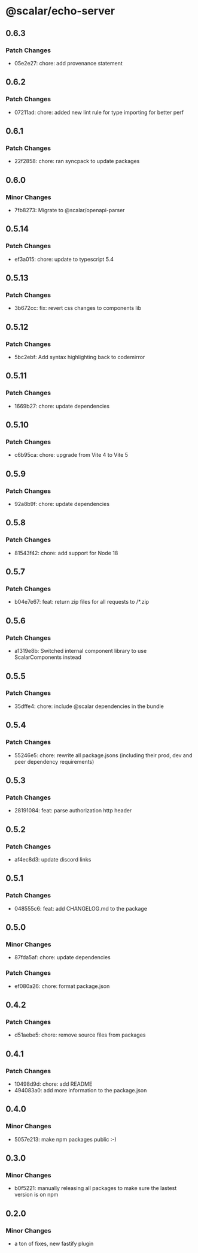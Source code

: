 # @scalar/echo-server

## 0.6.3

### Patch Changes

- 05e2e27: chore: add provenance statement

## 0.6.2

### Patch Changes

- 07211ad: chore: added new lint rule for type importing for better perf

## 0.6.1

### Patch Changes

- 22f2858: chore: ran syncpack to update packages

## 0.6.0

### Minor Changes

- 7fb8273: Migrate to @scalar/openapi-parser

## 0.5.14

### Patch Changes

- ef3a015: chore: update to typescript 5.4

## 0.5.13

### Patch Changes

- 3b672cc: fix: revert css changes to components lib

## 0.5.12

### Patch Changes

- 5bc2ebf: Add syntax highlighting back to codemirror

## 0.5.11

### Patch Changes

- 1669b27: chore: update dependencies

## 0.5.10

### Patch Changes

- c6b95ca: chore: upgrade from Vite 4 to Vite 5

## 0.5.9

### Patch Changes

- 92a8b9f: chore: update dependencies

## 0.5.8

### Patch Changes

- 81543f42: chore: add support for Node 18

## 0.5.7

### Patch Changes

- b04e7e67: feat: return zip files for all requests to /\*.zip

## 0.5.6

### Patch Changes

- a1319e8b: Switched internal component library to use ScalarComponents instead

## 0.5.5

### Patch Changes

- 35dffe4: chore: include @scalar dependencies in the bundle

## 0.5.4

### Patch Changes

- 55246e5: chore: rewrite all package.jsons (including their prod, dev and peer dependency requirements)

## 0.5.3

### Patch Changes

- 28191084: feat: parse authorization http header

## 0.5.2

### Patch Changes

- af4ec8d3: update discord links

## 0.5.1

### Patch Changes

- 048555c6: feat: add CHANGELOG.md to the package

## 0.5.0

### Minor Changes

- 87fda5af: chore: update dependencies

### Patch Changes

- ef080a26: chore: format package.json

## 0.4.2

### Patch Changes

- d51aebe5: chore: remove source files from packages

## 0.4.1

### Patch Changes

- 10498d9d: chore: add README
- 494083a0: add more information to the package.json

## 0.4.0

### Minor Changes

- 5057e213: make npm packages public :-)

## 0.3.0

### Minor Changes

- b0f5221: manually releasing all packages to make sure the lastest version is on npm

## 0.2.0

### Minor Changes

- a ton of fixes, new fastify plugin
